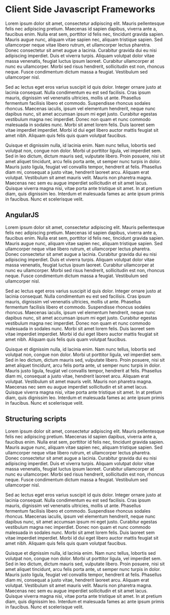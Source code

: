 # Client Side Javascript Frameworks

Lorem ipsum dolor sit amet, consectetur adipiscing elit. Mauris pellentesque felis nec adipiscing pretium. Maecenas id sapien dapibus, viverra ante a, faucibus enim. Nulla erat sem, porttitor id felis nec, tincidunt gravida sapien. Mauris augue nunc, aliquam vitae sapien nec, aliquam tristique sapien. Sed ullamcorper neque vitae libero rutrum, et ullamcorper lectus pharetra. Donec consectetur sit amet augue a lacinia. Curabitur gravida dui eu nisi adipiscing imperdiet. Duis et viverra turpis. Aliquam volutpat dolor vitae massa venenatis, feugiat luctus ipsum laoreet. Curabitur ullamcorper at nunc eu ullamcorper. Morbi sed risus hendrerit, sollicitudin est non, rhoncus neque. Fusce condimentum dictum massa a feugiat. Vestibulum sed ullamcorper nisl.

Sed ac lectus eget eros varius suscipit id quis dolor. Integer ornare justo at lacinia consequat. Nulla condimentum eu est sed facilisis. Cras ipsum mauris, dignissim vel venenatis ultricies, mollis ut ante. Phasellus fermentum facilisis libero et commodo. Suspendisse rhoncus sodales rhoncus. Maecenas iaculis, ipsum vel elementum hendrerit, neque nunc dapibus nunc, sit amet accumsan ipsum mi eget justo. Curabitur egestas vestibulum magna nec imperdiet. Donec non quam et nunc commodo malesuada in sodales nunc. Morbi sit amet lorem felis. Duis laoreet sem vitae imperdiet imperdiet. Morbi id dui eget libero auctor mattis feugiat sit amet nibh. Aliquam quis felis quis quam volutpat faucibus.

Quisque et dignissim nulla, id lacinia enim. Nam nunc tellus, lobortis sed volutpat non, congue non dolor. Morbi ut porttitor ligula, vel imperdiet sem. Sed in leo dictum, dictum mauris sed, vulputate libero. Proin posuere, nisi sit amet aliquet tincidunt, arcu felis porta ante, ut semper nunc turpis in dolor. Mauris justo ligula, feugiat vel convallis tempor, hendrerit at felis. Phasellus diam mi, consequat a justo vitae, hendrerit laoreet arcu. Aliquam erat volutpat. Vestibulum sit amet mauris velit. Mauris non pharetra magna. Maecenas nec sem eu augue imperdiet sollicitudin et sit amet lacus. Quisque viverra magna nisi, vitae porta ante tristique sit amet. In at pretium diam, quis dignissim leo. Interdum et malesuada fames ac ante ipsum primis in faucibus. Nunc et scelerisque velit.

## AngularJS

Lorem ipsum dolor sit amet, consectetur adipiscing elit. Mauris pellentesque felis nec adipiscing pretium. Maecenas id sapien dapibus, viverra ante a, faucibus enim. Nulla erat sem, porttitor id felis nec, tincidunt gravida sapien. Mauris augue nunc, aliquam vitae sapien nec, aliquam tristique sapien. Sed ullamcorper neque vitae libero rutrum, et ullamcorper lectus pharetra. Donec consectetur sit amet augue a lacinia. Curabitur gravida dui eu nisi adipiscing imperdiet. Duis et viverra turpis. Aliquam volutpat dolor vitae massa venenatis, feugiat luctus ipsum laoreet. Curabitur ullamcorper at nunc eu ullamcorper. Morbi sed risus hendrerit, sollicitudin est non, rhoncus neque. Fusce condimentum dictum massa a feugiat. Vestibulum sed ullamcorper nisl.

Sed ac lectus eget eros varius suscipit id quis dolor. Integer ornare justo at lacinia consequat. Nulla condimentum eu est sed facilisis. Cras ipsum mauris, dignissim vel venenatis ultricies, mollis ut ante. Phasellus fermentum facilisis libero et commodo. Suspendisse rhoncus sodales rhoncus. Maecenas iaculis, ipsum vel elementum hendrerit, neque nunc dapibus nunc, sit amet accumsan ipsum mi eget justo. Curabitur egestas vestibulum magna nec imperdiet. Donec non quam et nunc commodo malesuada in sodales nunc. Morbi sit amet lorem felis. Duis laoreet sem vitae imperdiet imperdiet. Morbi id dui eget libero auctor mattis feugiat sit amet nibh. Aliquam quis felis quis quam volutpat faucibus.

Quisque et dignissim nulla, id lacinia enim. Nam nunc tellus, lobortis sed volutpat non, congue non dolor. Morbi ut porttitor ligula, vel imperdiet sem. Sed in leo dictum, dictum mauris sed, vulputate libero. Proin posuere, nisi sit amet aliquet tincidunt, arcu felis porta ante, ut semper nunc turpis in dolor. Mauris justo ligula, feugiat vel convallis tempor, hendrerit at felis. Phasellus diam mi, consequat a justo vitae, hendrerit laoreet arcu. Aliquam erat volutpat. Vestibulum sit amet mauris velit. Mauris non pharetra magna. Maecenas nec sem eu augue imperdiet sollicitudin et sit amet lacus. Quisque viverra magna nisi, vitae porta ante tristique sit amet. In at pretium diam, quis dignissim leo. Interdum et malesuada fames ac ante ipsum primis in faucibus. Nunc et scelerisque velit.

## Structuring scripts

Lorem ipsum dolor sit amet, consectetur adipiscing elit. Mauris pellentesque felis nec adipiscing pretium. Maecenas id sapien dapibus, viverra ante a, faucibus enim. Nulla erat sem, porttitor id felis nec, tincidunt gravida sapien. Mauris augue nunc, aliquam vitae sapien nec, aliquam tristique sapien. Sed ullamcorper neque vitae libero rutrum, et ullamcorper lectus pharetra. Donec consectetur sit amet augue a lacinia. Curabitur gravida dui eu nisi adipiscing imperdiet. Duis et viverra turpis. Aliquam volutpat dolor vitae massa venenatis, feugiat luctus ipsum laoreet. Curabitur ullamcorper at nunc eu ullamcorper. Morbi sed risus hendrerit, sollicitudin est non, rhoncus neque. Fusce condimentum dictum massa a feugiat. Vestibulum sed ullamcorper nisl.

Sed ac lectus eget eros varius suscipit id quis dolor. Integer ornare justo at lacinia consequat. Nulla condimentum eu est sed facilisis. Cras ipsum mauris, dignissim vel venenatis ultricies, mollis ut ante. Phasellus fermentum facilisis libero et commodo. Suspendisse rhoncus sodales rhoncus. Maecenas iaculis, ipsum vel elementum hendrerit, neque nunc dapibus nunc, sit amet accumsan ipsum mi eget justo. Curabitur egestas vestibulum magna nec imperdiet. Donec non quam et nunc commodo malesuada in sodales nunc. Morbi sit amet lorem felis. Duis laoreet sem vitae imperdiet imperdiet. Morbi id dui eget libero auctor mattis feugiat sit amet nibh. Aliquam quis felis quis quam volutpat faucibus.

Quisque et dignissim nulla, id lacinia enim. Nam nunc tellus, lobortis sed volutpat non, congue non dolor. Morbi ut porttitor ligula, vel imperdiet sem. Sed in leo dictum, dictum mauris sed, vulputate libero. Proin posuere, nisi sit amet aliquet tincidunt, arcu felis porta ante, ut semper nunc turpis in dolor. Mauris justo ligula, feugiat vel convallis tempor, hendrerit at felis. Phasellus diam mi, consequat a justo vitae, hendrerit laoreet arcu. Aliquam erat volutpat. Vestibulum sit amet mauris velit. Mauris non pharetra magna. Maecenas nec sem eu augue imperdiet sollicitudin et sit amet lacus. Quisque viverra magna nisi, vitae porta ante tristique sit amet. In at pretium diam, quis dignissim leo. Interdum et malesuada fames ac ante ipsum primis in faucibus. Nunc et scelerisque velit.
